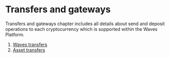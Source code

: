 # Transfers and gateways

Transfers and gateways chapter includes all details about send and deposit operations to each cryptocurrency which is supported within the Waves Platform.

1. [Waves transfers](/mobile-apps/android/transfers-and-gateways/asset-transfers.md)
2. [Asset transfers](/mobile-apps/android/transfers-and-gateways/waves-transfers.md)
